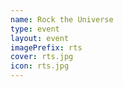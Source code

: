 ```yaml
---
name: Rock the Universe
type: event
layout: event 
imagePrefix: rts
cover: rts.jpg
icon: rts.jpg
---
```

